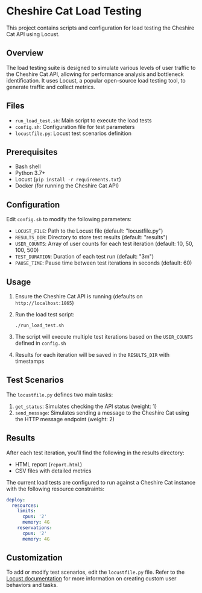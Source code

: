 # Cheshire Cat Load Testing

This project contains scripts and configuration for load testing the Cheshire Cat API using Locust.

## Overview

The load testing suite is designed to simulate various levels of user traffic to the Cheshire Cat API, allowing for performance analysis and bottleneck identification. It uses Locust, a popular open-source load testing tool, to generate traffic and collect metrics.

## Files

- `run_load_test.sh`: Main script to execute the load tests
- `config.sh`: Configuration file for test parameters
- `locustfile.py`: Locust test scenarios definition

## Prerequisites

- Bash shell
- Python 3.7+
- Locust (`pip install -r requirements.txt`)
- Docker (for running the Cheshire Cat API)

## Configuration

Edit `config.sh` to modify the following parameters:

- `LOCUST_FILE`: Path to the Locust file (default: "locustfile.py")
- `RESULTS_DIR`: Directory to store test results (default: "results")
- `USER_COUNTS`: Array of user counts for each test iteration (default: 10, 50, 100, 500)
- `TEST_DURATION`: Duration of each test run (default: "3m")
- `PAUSE_TIME`: Pause time between test iterations in seconds (default: 60)

## Usage

1. Ensure the Cheshire Cat API is running (defaults on `http://localhost:1865`)
2. Run the load test script:

   ```
   ./run_load_test.sh
   ```

3. The script will execute multiple test iterations based on the `USER_COUNTS` defined in `config.sh`
4. Results for each iteration will be saved in the `RESULTS_DIR` with timestamps

## Test Scenarios

The `locustfile.py` defines two main tasks:

1. `get_status`: Simulates checking the API status (weight: 1)
2. `send_message`: Simulates sending a message to the Cheshire Cat using the HTTP message endpoint (weight: 2)

## Results

After each test iteration, you'll find the following in the results directory:

- HTML report (`report.html`)
- CSV files with detailed metrics

The current load tests are configured to run against a Cheshire Cat instance with the following resource constraints:

```yaml
deploy:
  resources:
    limits:
      cpus: '2'
      memory: 4G
    reservations:
      cpus: '2'
      memory: 4G
```

## Customization

To add or modify test scenarios, edit the `locustfile.py` file. Refer to the [Locust documentation](https://docs.locust.io/) for more information on creating custom user behaviors and tasks.
